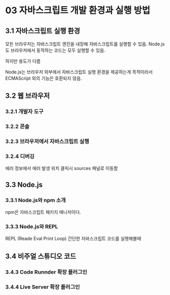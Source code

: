 # 03 자바스크립트 개발 환경과 실행 방법

## 3.1 자바스크립트 실행 환경

모든 브라우저는 자바스크립트 엔진을 내장해 자바스크립트를 실행할 수 있음.
Node.js도 브라우저에서 동작하는 코드는 모두 실행할 수 있음.

하지만 용도가 다름

Node.js는 브라우저 외부에서 자바스크립트 실행 환경을 제공하는게 목적이라서 ECMAScript 외의 기능은 호환되지 않음.

## 3.2 웹 브라우저

### 3.2.1 개발자 도구

### 3.2.2 콘솔

### 3.2.3 브라우저에서 자바스크립트 실행

### 3.2.4 디버깅

에러 정보에서 에러 발생 위치 클릭시 sources 패널로 이동함

## 3.3 Node.js

### 3.3.1 Node.js와 npm 소개

npm은 자바스크립트 패키지 매니저이다.

### 3.3.3 Node.js와 REPL

REPL (Reade Eval Print Loop)
간단한 자바스크립트 코드를 실행해볼때

## 3.4 비주얼 스튜디오 코드

### 3.4.3 Code Runnder 확장 플러그인

### 3.4.4 Live Server 확장 플러그인
